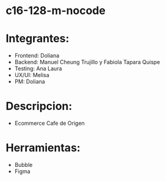 # c16-128-m-nocode
# Integrantes:
- Frontend: Doliana
- Backend: Manuel Cheung Trujillo y Fabiola Tapara Quispe
- Testing: Ana Laura
- UX/UI: Melisa
- PM: Doliana
# Descripcion: 
- Ecommerce Cafe de Origen
# Herramientas: 
- Bubble
- Figma
